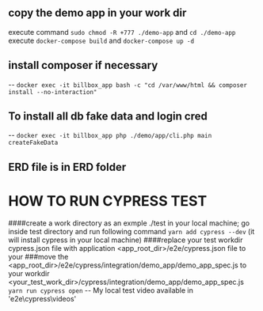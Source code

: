 ## copy the demo app in your work dir 
 execute command ```sudo chmod -R +777 ./demo-app``` and ```cd ./demo-app```
execute ```docker-compose build``` and ```docker-compose up -d```
## install composer if necessary 
-- `docker exec -it billbox_app bash -c "cd /var/www/html && composer install --no-interaction"`
## To install all db fake data and login cred 
-- `docker exec -it billbox_app php ./demo/app/cli.php main createFakeData`
## ERD file is in ERD folder 
  

# HOW TO RUN CYPRESS TEST #
 ####create a work directory as an exmple ./test in your local machine; go inside test directory and run following command
```yarn add cypress --dev``` (it will install cypress in your local machine)
####replace your test workdir cypress.json file with application  <app_root_dir>/e2e/cypress.json file to your 
###move the <app_root_dir>/e2e/cypress/integration/demo_app/demo_app_spec.js to your workdir <your_test_work_dir>/cypress/integration/demo_app/demo_app_spec.js 
```yarn run cypress open```
-- My local test video available in 'e2e\cypress\videos\'